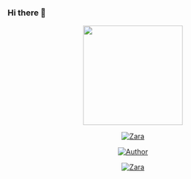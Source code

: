 ### Hi there 👋

<div align="center">
  <img border-radius: 15px src="https://i.ibb.co/zRQvzPc/IMG-20210730-104656-524.webp" width="200" height="200"/>
  <p align="center">
<a href="#"><img title="Zara" src="https://img.shields.io/badge/-Raashii-white?&style=for-the-badge"></a>
</p>
  <p align="center">
<a href="https://github.com/Raashii"><img title="Author" src="https://img.shields.io/badge/Author-Raashii?color=black&style=for-the-badge&logo=github"></a>
</p>
  <p align="center">
<a href="#"><img title="Zara" src="https://komarev.com/ghpvc/?username=Raashii&color=grey&style=plastic"></a>
</p>


